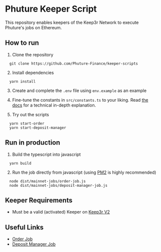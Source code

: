 # Phuture Keeper Script

This repository enables keepers of the Keep3r Network to execute Phuture's jobs on Ethereum.

## How to run

1. Clone the repository

```
  git clone https://github.com/Phuture-Finance/keeper-scripts
```

2. Install dependencies

```
  yarn install
```

3. Create and complete the `.env` file using `env.example` as an example

4. Fine-tune the constants in `src/constants.ts` to your liking. Read [the docs](https://docs.keep3r.network/keeper-scripts) for a technical in-depth explanation.

5. Try out the scripts

```
  yarn start-order
  yarn start-deposit-manager
```

## Run in production

1. Build the typescript into javascript

```
  yarn build
```

2. Run the job directly from javascript (using [PM2](https://github.com/Unitech/pm2) is highly recommended)

```
  node dist/mainnet-jobs/order-job.js
  node dist/mainnet-jobs/deposit-manager-job.js
```

## Keeper Requirements

- Must be a valid (activated) Keeper on [Keep3r V2](https://etherscan.io/address/0xeb02addCfD8B773A5FFA6B9d1FE99c566f8c44CC)

## Useful Links

- [Order Job](https://etherscan.io/address/0x133A4273589c2eE5F9Fe28898B68aC1B4B1BA9B0)
- [Deposit Manager Job](https://etherscan.io/address/0xa61d82a9127B1c1a34Ce03879A068Af5b786C835)
